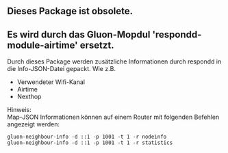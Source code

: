  ## Dieses Package ist obsolete. 
 ## Es wird durch das Gluon-Mopdul 'respondd-module-airtime' ersetzt.
 Durch dieses Package werden zusätzliche Informationen durch respondd in die Info-JSON-Datei gepackt.
 Wie z.B.
 - Verwendeter Wifi-Kanal
 - Airtime
 - Nexthop
 

Hinweis:   
Map-JSON Informationen können auf einem Router mit folgenden Befehlen angezeigt werden:

```
gluon-neighbour-info -d ::1 -p 1001 -t 1 -r nodeinfo
gluon-neighbour-info -d ::1 -p 1001 -t 1 -r statistics
```

